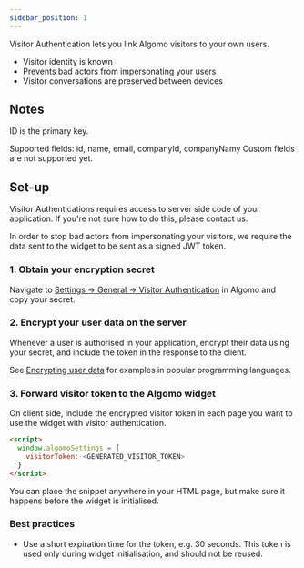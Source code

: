```yaml
---
sidebar_position: 1
---
```


Visitor Authentication lets you link Algomo visitors to your own users.

- Visitor identity is known
- Prevents bad actors from impersonating your users
- Visitor conversations are preserved between devices

## Notes

ID is the primary key.

Supported fields: id, name, email, companyId, companyNamy
Custom fields are not supported yet.

## Set-up

Visitor Authentications requires access to server side code of your application. If you're not sure how to do this, please contact us.

In order to stop bad actors from impersonating your visitors, we require the data sent to the widget to be sent as a signed JWT token.

### 1. Obtain your encryption secret

Navigate to [Settings → General → Visitor Authentication](https://app.algomo.com/settings/general?highlight=visitor-authentication) in Algomo and copy your secret.

### 2. Encrypt your user data on the server

Whenever a user is authorised in your application, encrypt their data using your secret, and include the token in the response to the client.

See [Encrypting user data](./Encrypting%user%20data) for examples in popular programming languages.

### 3. Forward visitor token to the Algomo widget

On client side, include the encrypted visitor token in each page you want to use the widget with visitor authentication.

```html
<script>
  window.algomoSettings = {
    visitorToken: <GENERATED_VISITOR_TOKEN>
  }
</script>
```

You can place the snippet anywhere in your HTML page, but make sure it happens before the widget is initialised.

### Best practices

- Use a short expiration time for the token, e.g. 30 seconds. This token is used only during widget initialisation, and should not be reused.

##

